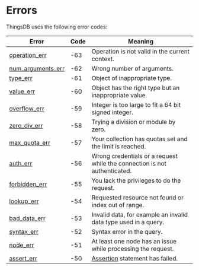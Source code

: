 # Errors

ThingsDB uses the following error codes:

Error | Code | Meaning
------| ---- | -------
[operation_err](#operation_err) | -63 | Operation is not valid in the current context.
[num_arguments_err](#num_arguments_err) | -62 | Wrong number of arguments.
[type_err](#type_err) | -61 | Object of inappropriate type.
[value_err](#value_err) | -60 | Object has the right type but an inappropriate value.
[overflow_err](#overflow_err) | -59 | Integer is too large to fit a 64 bit signed integer.
[zero_div_err](#zero_div_err) | -58 | Trying a division or module by zero.
[max_quota_err](#max_quota_err) | -57 | Your collection has quotas set and the limit is reached.
[auth_err](#auth_err)| -56 | Wrong credentials or a request while the connection is not authenticated.
[forbidden_err](#forbidden_err) | -55 | You lack the privileges to do the request.
[lookup_err](#lookup_err) | -54 | Requested resource not found or index out of range.
[bad_data_err](#bda_data_err) | -53 | Invalid data, for example an invalid data type used in a query.
[syntax_err](#syntax_err)| -52 | Syntax error in the query.
[node_err](#node_err) | -51 | At least one node has an issue while processing the request.
[assert_err](#assert_err)| -50 | [Assertion](#assert) statement has failed.

